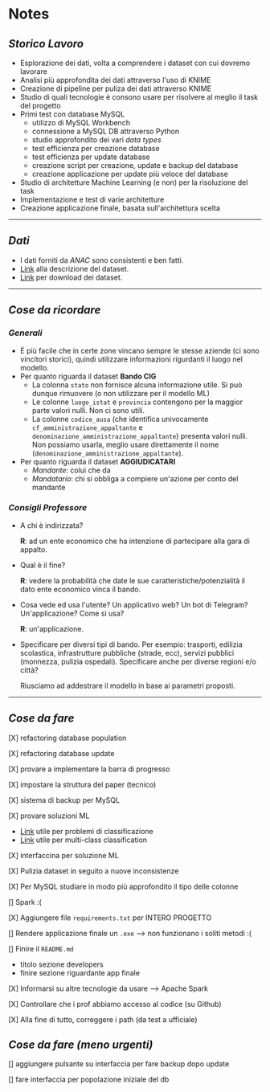 # Notes

## *Storico Lavoro*

- Esplorazione dei dati, volta a comprendere i dataset con cui dovremo lavorare
- Analisi più approfondita dei dati attraverso l'uso di KNIME
- Creazione di pipeline per puliza dei dati attraverso KNIME
- Studio di quali tecnologie è consono usare per risolvere al meglio il task del progetto
- Primi test con database MySQL
  - utilizzo di MySQL Workbench
  - connessione a MySQL DB attraverso Python
  - studio approfondito dei vari *data types*
  - test efficienza per creazione database
  - test efficienza per update database
  - creazione script per creazione, update e backup del database
  - creazione applicazione per update più veloce del database
- Studio di architetture Machine Learning (e non) per la risoluzione del task
- Implementazione e test di varie architetture 
- Creazione applicazione finale, basata sull'architettura scelta

---

## *Dati*

- I dati forniti da *ANAC* sono consistenti e ben fatti.
- [Link](https://dati.anticorruzione.it/opendata#HIDE1) alla descrizione del dataset.
- [Link](https://dati.anticorruzione.it/opendata/dataset?page=1) per download dei dataset.

---

## *Cose da ricordare*

### *Generali*

- È più facile che in certe zone vincano sempre le stesse aziende (ci sono vincitori storici), quindi utilizzare informazioni rigurdanti il luogo nel modello.
- Per quanto riguarda il dataset **Bando CIG**
  - La colonna `stato` non fornisce alcuna informazione utile. Si può dunque rimuovere (o non utilizzare per il modello ML)
  - Le colonne `luogo_istat` e `provincia` contengono per la maggior parte valori nulli. Non ci sono utili.
  - La colonne `codice_ausa` (che identifica univocamente `cf_amministrazione_appaltante` e `denominazione_amministrazione_appaltante`) presenta valori nulli. Non possiamo usarla, meglio usare direttamente il nome (`denominazione_amministrazione_appaltante`).
- Per quanto riguarda il dataset **AGGIUDICATARI**
  - *Mandante*: colui che da
  - *Mandatario*: chi si obbliga a compiere un'azione per conto del mandante

### *Consigli Professore*

- A chi è indirizzata?

  **R**: ad un ente economico che ha intenzione di partecipare alla gara di appalto.

- Qual è il fine?

  **R**: vedere la probabilità che date le sue caratteristiche/potenzialità il dato ente economico vinca il bando.

- Cosa vede ed usa l'utente? Un applicativo web? Un bot di Telegram? Un'applicazione? Come si usa?

  **R**: un'applicazione.

- Specificare per diversi tipi di bando. Per esempio: trasporti, edilizia scolastica, infrastrutture pubbliche (strade, ecc), servizi pubblici (monnezza, pulizia ospedali). Specificare anche per diverse regioni e/o città?

  Riusciamo ad addestrare il modello in base ai parametri proposti.

---

## *Cose da fare*

[X] refactoring database population

[X] refactoring database update

[X] provare a implementare la barra di progresso

[X] impostare la struttura del paper (tecnico)

[X] sistema di backup per MySQL

[X] provare soluzioni ML

- [Link](https://towardsdatascience.com/how-to-tackle-any-classification-problem-end-to-end-choose-the-right-classification-ml-algorithm-4d0becc6a295) utile per problemi di classificazione
- [Link](https://medium.com/@b.terryjack/tips-and-tricks-for-multi-class-classification-c184ae1c8ffc) utile per multi-class classification

[X] interfaccina per soluzione ML

[X] Pulizia dataset in seguito a nuove inconsistenze

[X] Per MySQL studiare in modo più approfondito il tipo delle colonne

[] Spark :(

[X] Aggiungere file `requirements.txt` per INTERO PROGETTO

[] Rendere applicazione finale un `.exe` --> non funzionano i soliti metodi :(

[] Finire il `README.md`
   - titolo sezione developers
   - finire sezione riguardante app finale

[X] Informarsi su altre tecnologie da usare --> Apache Spark

[X] Controllare che i prof abbiamo accesso al codice (su Github)

[X] Alla fine di tutto, correggere i path (da test a ufficiale)

## *Cose da fare (meno urgenti)*
[] aggiungere pulsante su interfaccia per fare backup dopo update

[] fare interfaccia per popolazione iniziale del db
